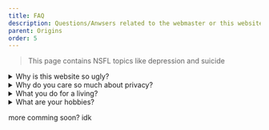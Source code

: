 ```yaml
---
title: FAQ
description: Questions/Anwsers related to the webmaster or this website
parent: Origins
order: 5
---
```


> This page contains NSFL topics like depression and suicide

<details>
<summary>Why is this website so ugly?</summary>
<p>In my opinion it looks decent enough and it works well enough for my needs. It's also accessible and the little JS is has is optional.</p>
</details>

<details>
<summary>Why do you care so much about privacy?</summary>
<p>In today's day and age everything is monetisable and most (all) companies do not care about you and only want money, and there's nothing better than to sell all of your <b>personal</b> data to advertisers and AI companies. This makes you lose your control online which I believe is something dangerous not only for me but for anyone that cares a little bit about freedom.</p>
</details>

<details>
<summary>What you do for a living?</summary>
<p>I've recently finished my CS course which was a bit surprising since the last weeks of school I was really depressed and anxious about everything, then when it ended I got worse since now I didn't get to see any of my friends, because of that I had the idea of killing myself, fortunately I'm still here because of those friends which supported me through it. I also bought a laptop since the only PC I had was offered by school and I had to return it.</p>
</details>

<details>
<summary>What are your hobbies?</summary>
<p>I do a lot of stuff but I suffer from procrastination and brainrot, but when I get past that I mostly do web development (websites and web apps), design (mockups, branding, web design), software development (<a href="https://surfscape.eu/projects/celer">Celer</a>), music mastering for my YouTube channel, gaming, and finally, staying up until 5am~6am watching Instagram reels</p>
</details>

more comming soon? idk
